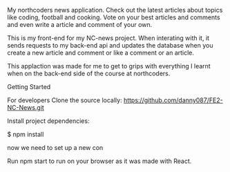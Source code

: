 My northcoders news application. Check out the latest articles about topics like coding, football and cooking. Vote on your best articles and comments and even write a article and comment of your own.

This is my front-end for my NC-news project. When interating with it, it sends requests to my back-end api and updates the database when you create a new article and comment or like a comment or an article.

This applaction was made for me to get to grips with everything I learnt when on the back-end side of the course at northcoders.




Getting Started


For developers
Clone the source locally: https://github.com/danny087/FE2-NC-News.git

Install project dependencies:

$ npm install

now we need to set up a new con


Run npm start to run on your browser as it was made with React.






